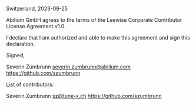 Switzerland, 2023-09-25

Abilium GmbH agrees to the terms of the Leewise Corporate Contributor License
Agreement v1.0.

I declare that I am authorized and able to make this agreement and sign this
declaration.

Signed,

Severin Zumbrunn severin.zumbrunn@abilium.com  https://github.com/szumbrunn

List of contributors:

Severin Zumbrunn sz@tune-x.ch https://github.com/szumbrunn
